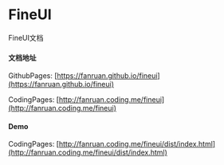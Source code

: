 # FineUI
FineUI文档


#### 文档地址

GithubPages: [https://fanruan.github.io/fineui](https://fanruan.github.io/fineui)

CodingPages: [http://fanruan.coding.me/fineui](http://fanruan.coding.me/fineui)


#### Demo

CodingPages: [http://fanruan.coding.me/fineui/dist/index.html](http://fanruan.coding.me/fineui/dist/index.html)

